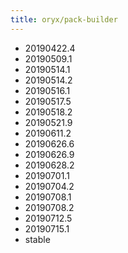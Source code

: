 ```yaml
---
title: oryx/pack-builder
---
```

- 20190422.4
- 20190509.1
- 20190514.1
- 20190514.2
- 20190516.1
- 20190517.5
- 20190518.2
- 20190521.9
- 20190611.2
- 20190626.6
- 20190626.9
- 20190628.2
- 20190701.1
- 20190704.2
- 20190708.1
- 20190708.2
- 20190712.5
- 20190715.1
- stable
